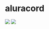 # aluracord

<img src="https://media.discordapp.net/attachments/818979655046266882/938196503690879036/unknown.png" >

<img src="https://media.discordapp.net/attachments/818979655046266882/938200632836374568/unknown.png" >
